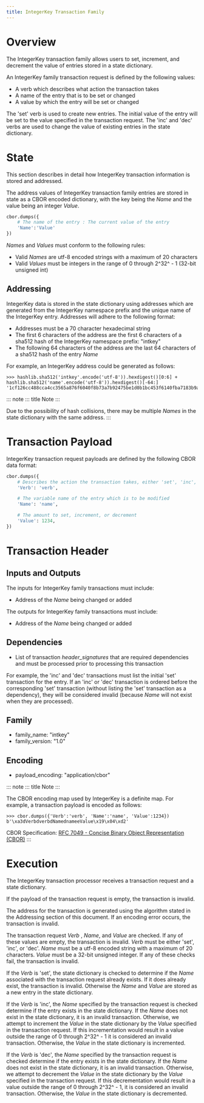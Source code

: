 ```yaml
---
title: IntegerKey Transaction Family
---
```


# Overview

<!--
  Licensed under Creative Commons Attribution 4.0 International License
  https://creativecommons.org/licenses/by/4.0/
-->

The IntegerKey transaction family allows users to set, increment, and
decrement the value of entries stored in a state dictionary.

An IntegerKey family transaction request is defined by the following
values:

-   A verb which describes what action the transaction takes
-   A name of the entry that is to be set or changed
-   A value by which the entry will be set or changed

The \'set\' verb is used to create new entries. The initial value of the
entry will be set to the value specified in the transaction request. The
\'inc\' and \'dec\' verbs are used to change the value of existing
entries in the state dictionary.

# State

This section describes in detail how IntegerKey transaction information
is stored and addressed.

The address values of IntegerKey transaction family entries are stored
in state as a CBOR encoded dictionary, with the key being the *Name* and
the value being an integer *Value*.

``` python
cbor.dumps({
    # The name of the entry : The current value of the entry
    'Name':'Value'
})
```

*Names* and *Values* must conform to the following rules:

-   Valid *Names* are utf-8 encoded strings with a maximum of 20
    characters
-   Valid *Values* must be integers in the range of 0 through 2^32^ - 1
    (32-bit unsigned int)

## Addressing

IntegerKey data is stored in the state dictionary using addresses which
are generated from the IntegerKey namespace prefix and the unique name
of the IntegerKey entry. Addresses will adhere to the following format:

-   Addresses must be a 70 character hexadecimal string
-   The first 6 characters of the address are the first 6 characters of
    a sha512 hash of the IntegerKey namespace prefix: \"intkey\"
-   The following 64 characters of the address are the last 64
    characters of a sha512 hash of the entry *Name*

For example, an IntegerKey address could be generated as follows:

``` pycon
>>> hashlib.sha512('intkey'.encode('utf-8')).hexdigest()[0:6] + hashlib.sha512('name'.encode('utf-8')).hexdigest()[-64:]
'1cf126cc488cca4cc3565a876f6040f8b73a7b92475be1d0b1bc453f6140fba7183b9a'
```

::: note
::: title
Note
:::

Due to the possibility of hash collisions, there may be multiple *Names*
in the state dictionary with the same address.
:::

# Transaction Payload

IntegerKey transaction request payloads are defined by the following
CBOR data format:

``` python
cbor.dumps({
    # Describes the action the transaction takes, either 'set', 'inc', or 'dec'
    'Verb': 'verb',

    # The variable name of the entry which is to be modified
    'Name': 'name',

    # The amount to set, increment, or decrement
    'Value': 1234,
})
```

# Transaction Header

## Inputs and Outputs

The inputs for IntegerKey family transactions must include:

-   Address of the *Name* being changed or added

The outputs for IntegerKey family transactions must include:

-   Address of the *Name* being changed or added

## Dependencies

-   List of transaction *header_signatures* that are required
    dependencies and must be processed prior to processing this
    transaction

For example, the \'inc\' and \'dec\' transactions must list the initial
\'set\' transaction for the entry. If an \'inc\' or \'dec\' transaction
is ordered before the corresponding \'set\' transaction (without listing
the \'set\' transaction as a dependency), they will be considered
invalid (because *Name* will not exist when they are processed).

## Family

-   family_name: \"intkey\"
-   family_version: \"1.0\"

## Encoding

-   payload_encoding: \"application/cbor\"

::: note
::: title
Note
:::

The CBOR encoding map used by IntegerKey is a definite map. For example,
a transaction payload is encoded as follows:

``` pycon
>>> cbor.dumps({'Verb':'verb', 'Name':'name', 'Value':1234})
b'\xa3dVerbdverbdNamednameeValue\x19\x04\xd2'
```

CBOR Specification: [RFC 7049 - Concise Binary Object Representation
(CBOR)](https://tools.ietf.org/html/rfc7049)
:::

# Execution

The IntegerKey transaction processor receives a transaction request and
a state dictionary.

If the payload of the transaction request is empty, the transaction is
invalid.

The address for the transaction is generated using the algorithm stated
in the Addressing section of this document. If an encoding error occurs,
the transaction is invalid.

The transaction request *Verb* , *Name*, and *Value* are checked. If any
of these values are empty, the transaction is invalid. *Verb* must be
either \'set\', \'inc\', or \'dec\'. *Name* must be a utf-8 encoded
string with a maximum of 20 characters. *Value* must be a 32-bit
unsigned integer. If any of these checks fail, the transaction is
invalid.

If the *Verb* is \'set\', the state dictionary is checked to determine
if the *Name* associated with the transaction request already exists. If
it does already exist, the transaction is invalid. Otherwise the *Name*
and *Value* are stored as a new entry in the state dictionary.

If the *Verb* is \'inc\', the *Name* specified by the transaction
request is checked determine if the entry exists in the state
dictionary. If the *Name* does not exist in the state dictionary, it is
an invalid transaction. Otherwise, we attempt to increment the *Value*
in the state dictionary by the *Value* specified in the transaction
request. If this incrementation would result in a value outside the
range of 0 through 2^32^ - 1 it is considered an invalid transaction.
Otherwise, the *Value* in the state dictionary is incremented.

If the *Verb* is \'dec\', the *Name* specified by the transaction
request is checked determine if the entry exists in the state
dictionary. If the *Name* does not exist in the state dictionary, it is
an invalid transaction. Otherwise, we attempt to decrement the *Value*
in the state dictionary by the *Value* specified in the transaction
request. If this decrementation would result in a value outside the
range of 0 through 2^32^ - 1, it is considered an invalid transaction.
Otherwise, the *Value* in the state dictionary is decremented.
